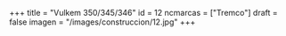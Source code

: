 +++
title = "Vulkem 350/345/346"
id = 12
ncmarcas = ["Tremco"]
draft = false
imagen = "/images/construccion/12.jpg"
+++

<!--more-->